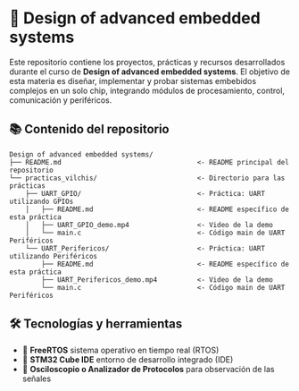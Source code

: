 # 🧠 Design of advanced embedded systems

Este repositorio contiene los proyectos, prácticas y recursos desarrollados durante el curso de **Design of advanced embedded systems**. El objetivo de esta materia es diseñar, implementar y probar sistemas embebidos complejos en un solo chip, integrando módulos de procesamiento, control, comunicación y periféricos.

## 📚 Contenido del repositorio
```
Design of advanced embedded systems/
├── README.md                                  <- README principal del repositorio
└── practicas_vilchis/                         <- Directorio para las prácticas
    ├── UART_GPIO/                             <- Práctica: UART utilizando GPIOs
    │   ├── README.md                          <- README específico de esta práctica
    │   ├── UART_GPIO_demo.mp4                 <- Video de la demo
    │   └── main.c                             <- Código main de UART Periféricos
    └── UART_Perifericos/                      <- Práctica: UART utilizando Periféricos
        ├── README.md                          <- README específico de esta práctica
        ├── UART_Perifericos_demo.mp4          <- Video de la demo
        └── main.c                             <- Código main de UART Periféricos
```

## 🛠️ Tecnologías y herramientas

- 🧬 **FreeRTOS** sistema operativo en tiempo real (RTOS)
- 🔧 **STM32 Cube IDE** entorno de desarrollo integrado (IDE)
- 🧪 **Osciloscopio o Analizador de Protocolos** para observación de las señales